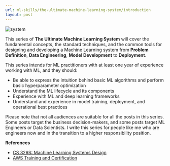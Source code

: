 ```yaml
---
url: ml-skills/the-ultimate-machine-learning-system/introduction
layout: post
---
```


![system][system]

This series of **The Ultimate Machine Learning System** will cover the fundamental concepts, the standard techniques, and the common tools for designing and developing a Machine Learning system from **Problem Definition**, **Data Engineering**, **Model Development** to **Deployment**.

This series intends for ML practitioners with at least one year of experience working with ML, and they should:

- Be able to express the intuition behind basic ML algorithms and perform basic hyperparameter optimization
- Understand the ML lifecycle and its components
- Experience with ML and deep learning frameworks
- Understand and experience in model training, deployment, and operational best practices

Please note that not all audiences are suitable for all the posts in this series. Some posts target the business decision-makers, and some posts target ML Engineers or Data Scientists. I write this series for people like me who are engineers now and in the transition to a higher responsibility position.

**References**

- [CS 329S: Machine Learning Systems Design](https://stanford-cs329s.github.io/)
- [AWS Training and Certification](https://explore.skillbuilder.aws/)

<!-- MARKDOWN LINKS & IMAGES -->

[system]: /assets/images/ml-skills/the-ultimate-machine-learning-system/introduction/system.jpeg

